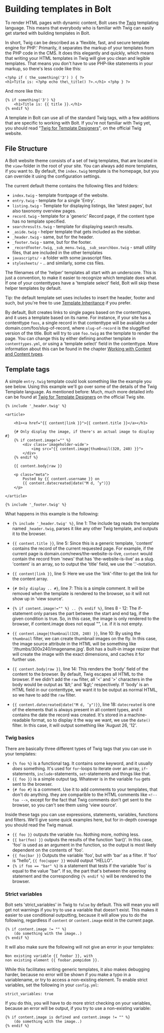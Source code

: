Building templates in Bolt
===========================

To render HTML pages with dynamic content, Bolt uses the [Twig](http://twig.sensiolabs.org/documentation) templating
language. This means that everybody who is familiar with Twig can easily get started with building templates in Bolt.

In short, Twig can be described as a 'flexible, fast, and secure template engine for PHP.' Primarily, it separates the
markup of your templates from the PHP code in the CMS. It does this elegantly and quickly, which means that writing your
HTML templates in Twig will give you clean and legible templates. That means you don't have to use PHP-like statements
in your markup, so there's less code like this: 

``` 
<?php if ( the_something('3') ) { ?>
<h1>Title is: <?php echo the\_title() ?>.</h1> <?php } ?> 
```

And more like this:

```
{% if something('3') %}
	<h1>Title is: {{ title }}.</h1>
{% endif %}
```

A template in Bolt can use all of the standard Twig tags, with a few additions that are specific to working with Bolt.
If you're not familiar with Twig yet, you should read "[Twig for Template
Designers](http://twig.sensiolabs.org/doc/templates.html)", on the official Twig website.

File Structure
--------------

A Bolt website theme consists of a set of twig templates, that are located in the `view`-folder in the root of your
site. You can always add more templates, if you want to. By default, the `index.twig` template is the homepage, but you
can override it using the configuration settings.

The current default theme contains the following files and folders:

  - `index.twig` - template frontpage of the website.
  - `entry.twig` - template for a single 'Entry'.
  - `listing.twig` - Template for displaying listings, like 'latest pages', but also taxonomy overview pages.
  - `record.twig` - template for a 'generic' Record page, if the content type has no template specified.
  - `searchresults.twig` - template for displaying search results.
  - `_aside.twig` - helper template that gets included as the sidebar.
  - `_header.twig` - same, but for the header.
  - `_footer.twig` - same, but for the footer.
  - `_recordfooter.twig`, `_sub_menu.twig`, `_sub_searchbox.twig` - small utility files, that are included in the other templates
  - `javascripts/` - a folder with some javascript files.
  - `stylesheets/` - .. and similarly, some css files.

The filenames of the 'helper' templates all start with an underscore. This is just a convention, to make it easier to
recognize which template does what. If one of your contenttypes have a 'template select' field, Bolt will skip these
helper templates by default.

<p class="tip"> Tip: the default template set uses includes to insert the header, footer and such, but you're free to
use <a href="http://twig.sensiolabs.org/doc/templates.html#template-inheritance">Template Inheritance</a> if you prefer.
</p>

By default, Bolt creates links to single pages based on the contenttypes, and it uses a template based on its name. For
instance, if your site has a contenttype `foos`, a single record in that contenttype will be available under
<a>domain.com/foo/slug-of-record</a>, where `slug-of-record` is the sluggified version of the title. Bolt will try to
use `foo.twig` as the template to render the page. You can change this by either defining another template in
`contenttypes.yml`, or using a 'template select' field in the contenttype. More information about this can be found in
the chapter [Working with Content and Content types](/content).


Template tags
-------------

A simple `entry.twig` template could look something like the example you see below. Using this example we'll go over
some of the details of the Twig Template language. As mentioned before: Much, much more detailed info can be found at
[Twig for Template Designers](http://twig.sensiolabs.org/doc/templates.html) on the official Twig site.

```
{% include '_header.twig' %}

<article>

    <h1><a href="{{ content|link }}">{{ content.title }}</a></h1>

    {# Only display the image, if there's an actual image to display #}
    {% if content.image!="" %}
        <div class='imageholder-wide'>
        	<img src="{{ content.image|thumbnail(320, 240) }}">
        </div>
    {% endif %}

    {{ content.body|raw }}

    <p class="meta">
    	Posted by {{ content.username }} on
    	{{ content.datecreated|date("M d, ’y")}}
    </p>

</article>

{% include '_footer.twig' %}
```

What happens in this example is the following:

  - `{% include '_header.twig' %}`, line 1: The include tag reads the template named `_header.twig`, parses it like any
    other Twig template, and outputs it to the browser.

  - `{{ content.title }}`, line 5: Since this is a generic template, 'content' contains the record of the current
    requested page. For example, if the current page is <a>domain.com/news/the-website-is-live</a>, `content` would
    contain the record from 'news' that has 'the-website-is-live' as a slug. 'content' is an array, so to output the
    'title' field, we use the '.'-notation.

  - `{{ content|link }}`, line 5: Here we use the 'link'-filter to get the link for the content array.

  - `{# Only display .. #}`, line 7: This is a simple comment. It will be removed when the template is rendered to the
    browser, so it will not show up in 'view source'.

  - `{% if content.image!="" %} .. {% endif %}`, lines 8 - 12: The if-statement only parses the part between the start
    and end tag, if the given condition is true. So, in this case, the image is only rendered to the browser, if
    content.image does not equal "", i.e. if it is not empty.

  - `{{ content.image|thumbnail(320, 240) }}`, line 10: By using the `thumbnail` filter, we can create thumbnail images
    on the fly. In this case, the image source attribute in the HTML will be something like
    '/thumbs/300x240/imagename.jpg'. Bolt has a built-in image resizer that will create the image with the exact
    dimensions, and caches it for further use.

  - `{{ content.body|raw }}`, line 14: This renders the 'body' field of the content to the browser. By default, Twig
    escapes all HTML to the browser. If we didn't add the `raw` filter, all '<' and '>' characters in the body would be
    output as '&amp;lt;' and '&amp;gt;' respectively. If 'body' is an HTML field in our contenttype, we want it to be
    output as normal HTML, so we have to add the `raw` filter.

  - `{{ content.datecreated|date("M d, ’y")}}`, line 18: `datecreated` is one of the elements that is always present in
    all content types, and it contains the date the record was created. It's stored in a machine-readable format, so to
    display it the way we want, we use the `date()` filter. In this case, it will output something like 'August 26,
    ’12'.

<h3>Twig basics</h3>

There are basically three different types of Twig tags that you can use in your templates:

  - `{% foo %}` is a functional tag. It contains some keyword, and it usually _does_ something. It's used for
    `for`-loops to iterate over an array, `if`-statements, `include`-statements, `set`-statements and things like that.
  - `{{ foo }}` is a simple output tag. Whatever is in the variable `foo` gets sent to the browser.
  - `{# foo #}` is a comment. Use it to add comments to your templates, that don't do anything. they are comparible to
    the HTML comments like `<!-- foo -->`, except for the fact that Twig comments don't get sent to the browser, so you
    can't see them using 'view source'.

Inside these tags you can use expressions, statements, variables, functions and filters. We'll give some quick examples
here, but for in-depth coverage you should read the Twig manual.

  - `{{ foo }}` outputs the variable `foo`. Nothing more, nothing less.
  - `{{ bar(foo) }}` outputs the results of the function 'bar()'. In this case, 'foo' is used as an argument in the
    function, so the output is most likely dependent on the contents of 'foo'.
  - `{{ foo|bar }}` Outputs the variable 'foo', but with 'bar' as a filter. If 'foo' is "hello", `{{ foo|upper }}` would
    output "HELLO".
  - `{% if foo == "bar" %}` is a statement that tests if the variable 'foo' is equal to the value "bar". If so, the part
    that's between the opening statement and the corresponding `{% endif %}` will be rendered to the browser.


<h3>Strict variables</h3>

Bolt sets 'strict_variables' in Twig to `false` by default. This will mean you will get not warnings if you try to use a
variable that doesn't exist. This makes it easier to use conditional outputting, because it will allow you to do the
following, regardless if `content` or `content.image` exist in the current page.

```
{% if content.image != "" %}
	(do something with the image..)
{% endif %}
```

It will also make sure the following will not give an error in your templates:

```
Non existing variable {{ foobar }}, with
non existing element {{ foobar.pompidom }}.
```

While this facilitates writing generic templates, it also makes debugging harder, because no error will be shown if you
make a typo in a variablename, or try to access a non-existing element. To enable strict variables, set the following in
your `config.yml`:

```
strict_variables: true
```

If you do this, you will have to do more strict checking on your variables, because an error will be output, if you try
to use a non-existing variable:

```
{% if content.image is defined and content.image != "" %}
	(do something with the image..)
{% endif %}
```

